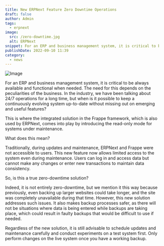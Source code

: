 ```yaml
---
title: New ERPNext Feature Zero Downtime Operations
draft: false
author: Admin
tags:
  - erpnext
image:
  src: /zero-downtime.jpg
  alt: ERPNext
snippet: For an ERP and business management system, it is critical to be always available and functional when needed. The need for this depends on the peculiarities of the business.
publishDate: 2022-09-10 11:39
category:
  - news
---
```


![Image](/images/zero-downtime.jpg)

For an ERP and business management system, it is critical to be always available and functional when needed. The need for this depends on the peculiarities of the business. In the industry, we have been talking about 24/7 operations for a long time, but when is it possible to keep a continuously evolving system up-to-date without missing out on emerging and useful features?

This is where the integrated solution in the Frappe framework, which is also used by ERPNext, comes into play by introducing the read-only mode for systems under maintenance.

What does this mean?

Traditionally, during updates and maintenance, ERPNext and Frappe were not accessible to users. This new feature now allows limited access to the system even during maintenance. Users can log in and access data but cannot make any changes or enter new transactions to maintain data consistency.

So, is this a true zero-downtime solution?

Indeed, it is not entirely zero-downtime, but we mention it this way because previously, even backing up larger websites could take longer, and the site was completely unavailable during that time. However, this new solution addresses such issues. It also makes backup processes safer, as there will not be situations where data is being entered while backups are taking place, which could result in faulty backups that would be difficult to use if needed.

Regardless of the new solution, it is still advisable to schedule updates and maintenance carefully and conduct experiments on a test system first. Only perform changes on the live system once you have a working backup.
